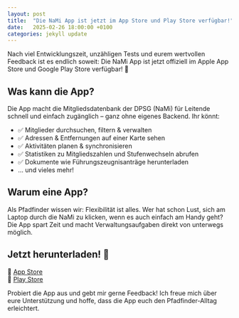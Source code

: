 ```yaml
---
layout: post
title:  "Die NaMi App ist jetzt im App Store und Play Store verfügbar!"
date:   2025-02-26 18:00:00 +0100
categories: jekyll update
---
```


Nach viel Entwicklungszeit, unzähligen Tests und eurem wertvollen Feedback ist es endlich soweit: Die NaMi App ist jetzt offiziell im Apple App Store und Google Play Store verfügbar! 🚀

## Was kann die App?

Die App macht die Mitgliedsdatenbank der DPSG (NaMi) für Leitende schnell und einfach zugänglich – ganz ohne eigenes Backend. Ihr könnt:
- ✅ Mitglieder durchsuchen, filtern & verwalten
- ✅ Adressen & Entfernungen auf einer Karte sehen
- ✅ Aktivitäten planen & synchronisieren
- ✅ Statistiken zu Mitgliedszahlen und Stufenwechseln abrufen
- ✅ Dokumente wie Führungszeugnisanträge herunterladen
- ... und vieles mehr!

## Warum eine App?

Als Pfadfinder wissen wir: Flexibilität ist alles. Wer hat schon Lust, sich am Laptop durch die NaMi zu klicken, wenn es auch einfach am Handy geht? Die App spart Zeit und macht Verwaltungsaufgaben direkt von unterwegs möglich.

## Jetzt herunterladen! 📲

🔗 [App Store](https://apps.apple.com/de/app/nami/id6468066816)  
🔗 [Play Store](https://play.google.com/store/apps/details?id=de.jlange.nami.app)

Probiert die App aus und gebt mir gerne Feedback! Ich freue mich über eure Unterstützung und hoffe, dass die App euch den Pfadfinder-Alltag erleichtert. 